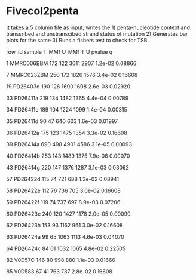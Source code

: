 # Fivecol2penta

It takes a 5 column file as input, writes the 1) penta-nucleotide context and transsribed and unstranscibed strand status of mutation 2) Generates bar plots for the same 3) Runs a fishers test to check for TSB


 row_id  sample T_MM1 U_MM1    T    U  pvalue       q
   
1  MMRC006BBM   172   122 3011 2907 1.2e-02 0.08866

7  MMRC023ZBM   250   172 1826 1576 3.4e-02 0.16608

19   PD26403d   190   126 1690 1608 2.6e-03 0.02920

33   PD26411a   219   134 1482 1365 4.4e-04 0.00789

34   PD26411c   189   104 1224 1099 1.4e-04 0.00315

35   PD26411d    90    47  640  603 1.6e-03 0.01997

36   PD26412a   175   123 1475 1354 3.3e-02 0.16608

39   PD26414a   690   498 4901 4586 3.1e-05 0.00093

40   PD26414b   253   143 1489 1375 7.9e-06 0.00070

43   PD26414g   220   147 1376 1287 3.1e-03 0.03062

57   PD26422d   115    74  721  688 1.3e-02 0.08941

58   PD26422e   112    76  736  705 3.0e-02 0.16608

59   PD26422f   119    74  737  697 8.9e-03 0.07206

60   PD26423e   240   120 1427 1178 2.0e-05 0.00090

62   PD26423h   153    93 1162  961 3.0e-02 0.16608

63   PD26424a    99    65 1063 1113 4.6e-03 0.04070

64   PD26424c    84    61 1032 1065 4.8e-02 0.22505

82     V0D57C   146    80  998  880 1.1e-03 0.01666

85     V0D583    67    41  763  737 2.8e-02 0.16608
